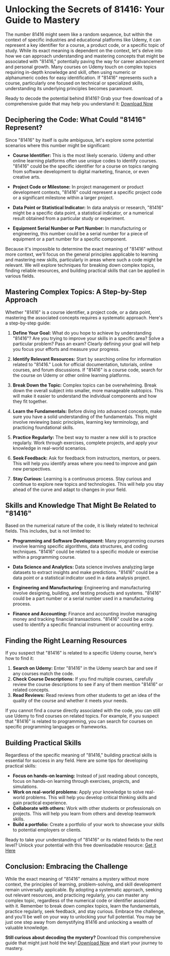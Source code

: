 # Unlocking the Secrets of 81416: Your Guide to Mastery

The number 81416 might seem like a random sequence, but within the context of specific industries and educational platforms like Udemy, it can represent a key identifier for a course, a product code, or a specific topic of study. While its exact meaning is dependent on the context, let's delve into how we can approach understanding and mastering concepts that might be associated with "81416," potentially paving the way for career advancement and personal growth. Many courses on Udemy touch on complex topics requiring in-depth knowledge and skill, often using numeric or alphanumeric codes for easy identification. If "81416" represents such a course, particularly one focused on technical or specialized skills, understanding its underlying principles becomes paramount.

Ready to decode the potential behind 81416?  Grab your free download of a comprehensive guide that may help you understand it: [Download Now](https://udemywork.com/81416)

## Deciphering the Code: What Could "81416" Represent?

Since "81416" by itself is quite ambiguous, let's explore some potential scenarios where this number might be significant:

*   **Course Identifier:** This is the most likely scenario. Udemy and other online learning platforms often use unique codes to identify courses. "81416" could be the specific identifier for a course on topics ranging from software development to digital marketing, finance, or even creative arts.

*   **Project Code or Milestone:** In project management or product development contexts, "81416" could represent a specific project code or a significant milestone within a larger project.

*   **Data Point or Statistical Indicator:** In data analysis or research, "81416" might be a specific data point, a statistical indicator, or a numerical result obtained from a particular study or experiment.

*   **Equipment Serial Number or Part Number:** In manufacturing or engineering, this number could be a serial number for a piece of equipment or a part number for a specific component.

Because it's impossible to determine the exact meaning of "81416" without more context, we'll focus on the general principles applicable to learning and mastering new skills, particularly in areas where such a code might be relevant. We will explore techniques for breaking down complex topics, finding reliable resources, and building practical skills that can be applied in various fields.

## Mastering Complex Topics: A Step-by-Step Approach

Whether "81416" is a course identifier, a project code, or a data point, mastering the associated concepts requires a systematic approach. Here's a step-by-step guide:

1.  **Define Your Goal:** What do you hope to achieve by understanding "81416"? Are you trying to improve your skills in a specific area? Solve a particular problem? Pass an exam? Clearly defining your goal will help you focus your efforts and measure your progress.

2.  **Identify Relevant Resources:** Start by searching online for information related to "81416." Look for official documentation, tutorials, online courses, and forum discussions. If "81416" is a course code, search for the course on Udemy or other online learning platforms.

3.  **Break Down the Topic:** Complex topics can be overwhelming. Break down the overall subject into smaller, more manageable subtopics. This will make it easier to understand the individual components and how they fit together.

4.  **Learn the Fundamentals:** Before diving into advanced concepts, make sure you have a solid understanding of the fundamentals. This might involve reviewing basic principles, learning key terminology, and practicing foundational skills.

5.  **Practice Regularly:** The best way to master a new skill is to practice regularly. Work through exercises, complete projects, and apply your knowledge in real-world scenarios.

6.  **Seek Feedback:** Ask for feedback from instructors, mentors, or peers. This will help you identify areas where you need to improve and gain new perspectives.

7.  **Stay Curious:** Learning is a continuous process. Stay curious and continue to explore new topics and technologies. This will help you stay ahead of the curve and adapt to changes in your field.

## Skills and Knowledge That Might Be Related to "81416"

Based on the numerical nature of the code, it is likely related to technical fields. This includes, but is not limited to:

*   **Programming and Software Development:** Many programming courses involve learning specific algorithms, data structures, and coding techniques. "81416" could be related to a specific module or exercise within a programming course.

*   **Data Science and Analytics:** Data science involves analyzing large datasets to extract insights and make predictions. "81416" could be a data point or a statistical indicator used in a data analysis project.

*   **Engineering and Manufacturing:** Engineering and manufacturing involve designing, building, and testing products and systems. "81416" could be a part number or a serial number used in a manufacturing process.

*   **Finance and Accounting:** Finance and accounting involve managing money and tracking financial transactions. "81416" could be a code used to identify a specific financial instrument or accounting entry.

## Finding the Right Learning Resources

If you suspect that "81416" is related to a specific Udemy course, here's how to find it:

1.  **Search on Udemy:** Enter "81416" in the Udemy search bar and see if any courses match the code.
2.  **Check Course Descriptions:** If you find multiple courses, carefully review the course descriptions to see if any of them mention "81416" or related concepts.
3.  **Read Reviews:** Read reviews from other students to get an idea of the quality of the course and whether it meets your needs.

If you cannot find a course directly associated with the code, you can still use Udemy to find courses on related topics. For example, if you suspect that "81416" is related to programming, you can search for courses on specific programming languages or frameworks.

## Building Practical Skills

Regardless of the specific meaning of "81416," building practical skills is essential for success in any field. Here are some tips for developing practical skills:

*   **Focus on hands-on learning:** Instead of just reading about concepts, focus on hands-on learning through exercises, projects, and simulations.
*   **Work on real-world problems:** Apply your knowledge to solve real-world problems. This will help you develop critical thinking skills and gain practical experience.
*   **Collaborate with others:** Work with other students or professionals on projects. This will help you learn from others and develop teamwork skills.
*   **Build a portfolio:** Create a portfolio of your work to showcase your skills to potential employers or clients.

Ready to take your understanding of "81416" or its related fields to the next level? Unlock your potential with this free downloadable resource: [Get it Here](https://udemywork.com/81416)

## Conclusion: Embracing the Challenge

While the exact meaning of "81416" remains a mystery without more context, the principles of learning, problem-solving, and skill development remain universally applicable. By adopting a systematic approach, seeking out relevant resources, and practicing regularly, you can master any complex topic, regardless of the numerical code or identifier associated with it. Remember to break down complex topics, learn the fundamentals, practice regularly, seek feedback, and stay curious. Embrace the challenge, and you'll be well on your way to unlocking your full potential. You may be just one step away from demystifying 81416 and unlocking a wealth of valuable knowledge.

**Still curious about decoding the mystery?** Download this comprehensive guide that might just hold the key! [Download Now](https://udemywork.com/81416) and start your journey to mastery.
